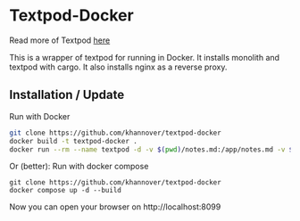 # Textpod-Docker

Read more of Textpod [here](https://github.com/freetonik/textpod)

This is a wrapper of textpod for running in Docker.
It installs monolith and textpod with cargo.
It also installs nginx as a reverse proxy.

## Installation / Update

Run with Docker

```bash
git clone https://github.com/khannover/textpod-docker
docker build -t textpod-docker .
docker run --rm --name textpod -d -v $(pwd)/notes.md:/app/notes.md -v $(pwd)/attachments:/app/attachments -p 8099:80 textpod-docker
```

Or (better): Run with docker compose

```
git clone https://github.com/khannover/textpod-docker
docker compose up -d --build
```

Now you can open your browser on http://localhost:8099
